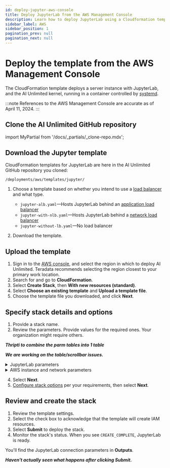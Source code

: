 ```yaml
---
id: deploy-jupyter-aws-console
title: Deploy JupyterLab from the AWS Management Console
description: Learn how to deploy JupyterLab using a Cloudformation template.
sidebar_label: AWS
sidebar_position: 1
pagination_prev: null
pagination_next: null
---
```



# Deploy the template from the AWS Management Console

The CloudFormation template deploys a server instance with JupyterLab, and the AI Unlimited kernel, running in a container controlled by [systemd](/docs/glossary.md#glo-systemd).

:::note
References to the AWS Management Console are accurate as of April 11, 2024.
:::

## Clone the AI Unlimited GitHub repository

import MyPartial from '/docs/_partials/_clone-repo.mdx';

<MyPartial />


## Download the Jupyter template

CloudFormation templates for JupyterLab are here in the AI Unlimited GitHub repository you cloned:

`/deployments/aws/templates/jupyter/`

1. Choose a template based on whether you intend to use a [load balancer](/docs/glossary.md#glo-load-balancer) and what type.

    - `jupyter-alb.yaml`&mdash;Hosts JupyterLab behind an [application load balancer](/docs/glossary.md#glo-application-load-balancer)
    - `jupyter-with-nlb.yaml`&mdash;Hosts JupyterLab behind a [network load balancer](/docs/glossary.md#glo-network-load-balancer)
    - `jupyter-without-lb.yaml`&mdash;No load balancer

2. Download the template.


## Upload the template	
		
1. Sign in to the [AWS console](https://aws.amazon.com), and select the region in which to deploy AI Unlimited. 
   Teradata recommends selecting the region closest to your primary work location.
3. Search for and go to **CloudFormation**.
4. Select **Create Stack**, then **With new resources (standard)**.
5. Select **Choose an existing template** and **Upload a template file**.
6. Choose the template file you downloaded, and click **Next**.


## Specify stack details and options

1. Provide a stack name.
2. Review the parameters. Provide values for the required ones. Your organization might require others.

***Thripti to combine the parm tables into 1 table***

***We are working on the table/scrollbar issues.***

<details>

<summary>JupyterLab parameters</summary>
| Parameter | Description | Required? | Default | Notes
|---------|-------------|-----------|-----------|-----------|
| JupyterHttpPort | The port to access the JupyterLab service UI | Required with default | 8888 | - |
| JupyterVersion | The version of JupyterLab you want to deploy. | Required with default | latest | The value is a container version tag, for example, latest. |
| JupyterToken | The token or password used to access JupyterLab from the UI | Required |- | The token must begin with a letter and contain only alphanumeric characters. The allowed pattern is ^[a-zA-Z][a-zA-Z0-9-]*. |
</details>

<details>

<summary>AWS instance and network parameters</summary>
| Parameter | Description | Required? | Default | Notes
|---------|-------------|-----------|-----------|-----------|
| InstanceType | The EC2 instance type that you want to use for the service. | Required with default | t3.small | Teradata recommends using the default instance type to save costs. |
| RootVolumeSize | The size of the root disk you want to attach to the instance, in GB. | Required with default | 8 | Supports values between 8 and 1000. |
| TerminationProtection | Enable instance termination protection. | Required with default | false | |
|IamRole | Specifies whether CloudFormation should create a new IAM role or use an existing one. | Required with default | New | Supported options are: New or Existing |
|IamRoleName | The name of the IAM role to assign to the instance, either an existing IAM role or a  newly created IAM role. | Optional with default | ai-unlimited-iam-role | If naming a new IAM role, CloudFormation requires the CAPABILITY_NAMED_IAM capability. Leave this blank to use an autogenerated name. |
|IamPermissionsBoundary	| The ARN of the IAM permissions boundary to associate with the IAM role assigned to the instance. | Optional | | |
|AvailabilityZone | The availability zone to which you want to deploy the instance. |Required | |The value must match the subnet, the zone of any pre-existing volumes, and the instance type must be available in the selected zone. |
|LoadBalancing		|Specifies whether the instance is accessed via an NLB. |Required with default |NetworkLoadBalancer |Supported options are: NetworkLoadBalancer or None |
|LoadBalancerScheme	| If a load balancer is used, this field specifies whether the instance is accessible from the Internet or only from within the VPC.	|Optional with default	|Internet-facing	|The DNS name of an Internet-facing load balancer is publicly resolvable to the public IP addresses of the nodes. Therefore, Internet-facing load balancers can route requests from clients over the Internet. The nodes of an internal load balancer have only private IP addresses. The DNS name of an internal load balancer is publicly resolvable to the personal IP addresses of the nodes. Therefore, internal load balancers can route requests from clients with access to the VPC for the load balancer.|
|Private	|Specifies whether the service is deployed in a private network without public IPs.|Required|false| |
|Session	|Specifies whether you can use the AWS Session Manager to access the instance.|Required|false| |
|Vpc		|The network to which you want to deploy the instance.|Required|||
|Subnet	|The subnetwork to which you want to deploy the instance.|Required||The subnet must reside in the selected availability zone.|
|KeyName		|The public/private key pair which allows you to connect securely to your instance after it launches. When you create an AWS account, this is the key pair you create in your preferred region.|Optional||Leave this field blank if you do not want to include the SSH keys.|
|AccessCIDR	|The CIDR IP address range that is permitted to access the instance. |Optional||Teradata recommends setting this value to a trusted IP range. Define at least one of AccessCIDR, PrefixList, or SecurityGroup to allow inbound traffic unless you create custom security group ingress rules.|
|PrefixList			|The prefix list that you can use to communicate with the instance.|Optional||Define at least one of AccessCIDR, PrefixList, or SecurityGroup to allow inbound traffic unless you create custom security group ingress rules.|
|SecurityGroup	|The virtual firewall that controls inbound and outbound traffic to the instance.	|Optional | |Implemented as a set of rules that specify which protocols, ports, and IP addresses or CIDR blocks are allowed to access the instance. Define at least one of AccessCIDR, PrefixList, or SecurityGroup to allow inbound traffic unless you create custom security group ingress rules.|
|UsePersistentVolume|Specifies whether you want to use persistent volume to store data.|Optional with default|None|Supported options are: new persistent volume, an existing one, or none, depending on your use case.|
|PersistentVolumeSize	|The size of the persistent volume that you can attach to the instance, in GB.|Required with default|8|Supports values between 8 and 1000|
|ExistingPersistentVolumeId		|The ID of the existing persistent volume that you can attach to the instance. |Required if UsePersistentVolume is set to Existing	||The persistent volume must be in the same availability zone as the AI Unlimited instance.|
|PersistentVolumeDeletionPolicy		|The persistent volume behavior when you delete the CloudFormations deployment.|Required with default|Delete|Supported options are: Delete, Retain, RetainExceptOnCreate, and Snapshot.|
|LatestAmiId	|The ID of the image that points to the latest version of AMI. This value is used for the SSM lookup.|Required with defaults||This deployment uses the latest ami-amazon-linux-latest/amzn2-ami-hvm-x86_64-gp2 image available. IMPORTANT: Changing this value may break the stack.
</details>

4. Select **Next**.
5. [Configure stack options](https://docs.aws.amazon.com/AWSCloudFormation/latest/UserGuide/cfn-console-add-tags.html) per your requirements, then select **Next**. 


## Review and create the stack

1. Review the template settings. 
2. Select the check box to acknowledge that the template will create IAM resources. 
3. Select **Submit** to deploy the stack.
4. Monitor the stack's status. When you see `CREATE_COMPLETE`, JupyterLab is ready. 

You'll find the JupyterLab connection parameters in **Outputs**. 

***Haven't actually seen what happens after clicking Submit.***